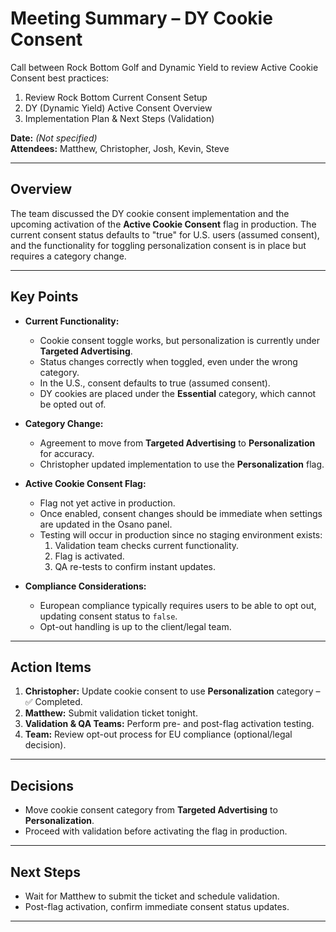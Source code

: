 # Meeting Summary – DY Cookie Consent

Call between Rock Bottom Golf and Dynamic Yield to review Active Cookie Consent best practices:

1. Review Rock Bottom Current Consent Setup
2. DY (Dynamic Yield) Active Consent Overview
3. Implementation Plan & Next Steps (Validation)

**Date:** _(Not specified)_  
**Attendees:** Matthew, Christopher, Josh, Kevin, Steve  

---

## **Overview**
The team discussed the DY cookie consent implementation and the upcoming activation of the **Active Cookie Consent** flag in production. The current consent status defaults to "true" for U.S. users (assumed consent), and the functionality for toggling personalization consent is in place but requires a category change.

---

## **Key Points**
- **Current Functionality:**
  - Cookie consent toggle works, but personalization is currently under **Targeted Advertising**.
  - Status changes correctly when toggled, even under the wrong category.
  - In the U.S., consent defaults to true (assumed consent).
  - DY cookies are placed under the **Essential** category, which cannot be opted out of.

- **Category Change:**
  - Agreement to move from **Targeted Advertising** to **Personalization** for accuracy.
  - Christopher updated implementation to use the **Personalization** flag.

- **Active Cookie Consent Flag:**
  - Flag not yet active in production.
  - Once enabled, consent changes should be immediate when settings are updated in the Osano panel.
  - Testing will occur in production since no staging environment exists:
    1. Validation team checks current functionality.
    2. Flag is activated.
    3. QA re-tests to confirm instant updates.

- **Compliance Considerations:**
  - European compliance typically requires users to be able to opt out, updating consent status to `false`.
  - Opt-out handling is up to the client/legal team.

---

## **Action Items**
1. **Christopher:** Update cookie consent to use **Personalization** category – ✅ Completed.
2. **Matthew:** Submit validation ticket tonight.
3. **Validation & QA Teams:** Perform pre- and post-flag activation testing.
4. **Team:** Review opt-out process for EU compliance (optional/legal decision).

---

## **Decisions**
- Move cookie consent category from **Targeted Advertising** to **Personalization**.
- Proceed with validation before activating the flag in production.

---

## **Next Steps**
- Wait for Matthew to submit the ticket and schedule validation.
- Post-flag activation, confirm immediate consent status updates.

---